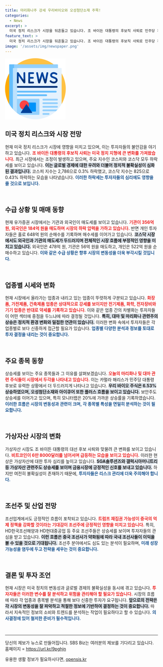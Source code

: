 ```yaml
---
title: 마리화나주 강세 우리바이오와 오성첨단소재 주목!
categories:
  - News
excerpt: >
  미국 정치 리스크가 시장을 뒤흔들고 있습니다. 조 바이든 대통령의 후보직 사퇴로 민주당 후보 지형이 급변하며, 코스피와 코스닥 모두 하락세. 대마 관련 주와 보안주의 급등이 눈길을 끌고 있습니다. 클릭해 더 많은 정보를 확인해 보세요!
feature_text: >
  미국 정치 리스크가 시장을 뒤흔들고 있습니다. 조 바이든 대통령의 후보직 사퇴로 민주당 후보 지형이 급변하며, 코스피와 코스닥 모두 하락세. 대마 관련 주와 보안주의 급등이 눈길을 끌고 있습니다. 클릭해 더 많은 정보를 확인해 보세요!
image: '/assets/img/newspaper.png'
---
```


<p><img src="/assets/img/newspaper.png" alt="kimp 속보" /></p>

<h2 data-ke-size="size26">미국 정치 리스크와 시장 전망</h2>

<p data-ke-size="size16">현재 미국 정치 리스크가 시장에 영향을 미치고 있으며, 이는 투자자들의 불안감을 야기하고 있습니다. <b><span style="color: #ee2323;">조 바이든 대통령의 후보직 사퇴는 미국 정치 지형에 큰 변화를 가져왔습니다.</span></b> 최근 시장에서는 조정이 발생하고 있으며, 주요 지수인 코스피와 코스닥 모두 하락세를 보이고 있습니다. <b><span style="background-color: #21538527;">이는 글로벌 경제에 대한 우려와 더불어 정치적 불확실성이 심화된 결과입니다.</span></b> 코스피 지수는 2,786으로 0.3% 하락했고, 코스닥 지수는 825으로 0.43% 하락하는 모습을 나타냈습니다. <b><span style="color: #1a5490;">이러한 하락세는 투자자들의 심리에도 영향을 줄 것으로 보입니다.</span></b></p>

<p data-ke-size="size16">&nbsp;</p>

<h2 data-ke-size="size26">수급 상황 및 매매 동향</h2>

<p data-ke-size="size16">현재 유가증권 시장에서는 기관과 외국인이 매도세를 보이고 있습니다. <b><span style="color: #ee2323;">기관이 356억 원, 외국인은 184억 원을 매도하며 시장의 하락 압력을 가하고 있습니다.</span></b> 반면 개인 투자자들은 홀로 648억 원의 순매수를 기록하며 매수세를 이어가고 있습니다. <b><span style="background-color: #21538527;">코스닥 시장에서도 외국인과 기관의 매도세가 두드러지며 전체적인 시장 흐름에 부정적인 영향을 미치고 있습니다.</span></b> 외국인은 478억 원, 기관은 56억 원을 매도하고, 개인은 522억 원을 순매수하고 있습니다. <b><span style="color: #1a5490;">이와 같은 수급 상황은 향후 시장의 변동성을 더욱 부각시킬 것입니다.</span></b></p>

<p data-ke-size="size16">&nbsp;</p>

<h2 data-ke-size="size26">업종별 시세와 변화</h2>

<p data-ke-size="size16">현재 시장에서 올라가는 업종과 내리고 있는 업종이 뚜렷하게 구분되고 있습니다. <b><span style="color: #ee2323;">화장품, 가전제품, 건축제품 업종은 상대적으로 강세를 보이지만 전기제품, 화학, 전자장비와 기기 업종은 반대로 약세를 기록하고 있습니다.</span></b> 이와 같은 업종 간의 차별화는 투자자들이 어떤 섹터에 중점을 두느냐에 따라 결정될 것입니다. <b><span style="background-color: #21538527;">특히, 대마 및 마리화나 관련주의 상승은 정치적 환경 변화와 밀접한 연관이 있습니다.</span></b> 이러한 변화 속에서 투자자들은 각 업종별로 보다 신중하게 접근할 필요가 있습니다. <b><span style="color: #1a5490;">업종별 다양한 분석과 정보를 토대로 투자 결정을 내리는 것이 중요합니다.</span></b></p>

<p data-ke-size="size16">&nbsp;</p>

<h2 data-ke-size="size26">주요 종목 동향</h2>

<p data-ke-size="size16">상승세를 보이는 주요 종목들과 그 이유를 살펴보겠습니다. <b><span style="color: #ee2323;">오늘의 마리화나 및 대마 관련 주식들이 시장에서 두각을 나타내고 있습니다.</span></b> 이는 카멀라 해리스가 민주당 대통령 후보로 유력한 상황에서 더 두드러지게 나타나고 있습니다. <b><span style="background-color: #21538527;">우리 바이오 주식은 6.53% 상승하였으며, 오성첨단소재와 아이큐어 또한 플러스 흐름을 보이고 있습니다.</span></b> 보안주도 상승세를 이어가고 있으며, 특히 모니터랩은 20%에 가까운 상승률을 기록하였습니다. <b><span style="color: #1a5490;">이러한 흐름은 시장의 변동성과 관련이 크며, 각 종목별 특성을 면밀히 분석하는 것이 필요합니다.</span></b></p>

<p data-ke-size="size16">&nbsp;</p>

<h2 data-ke-size="size26">가상자산 시장의 변화</h2>

<p data-ke-size="size16">가상자산 시장도 조 바이든 대통령의 대선 후보 사퇴와 맞물려 큰 변화를 보이고 있습니다. <b><span style="color: #ee2323;">비트코인이 6만 8000달러를 넘어서며 급등하는 모습을 보이고 있습니다.</span></b> 이러한 현상은 가상자산에 대한 투자 심리를 높이고 있습니다. <b><span style="background-color: #21538527;">SGA솔루션즈와 갤럭시아머니트리 등 가상자산 관련주도 상승세를 보이며 금융시장에 긍정적인 신호를 보내고 있습니다.</span></b> 하지만 여전히 불확실성이 존재하기 때문에, <b><span style="color: #1a5490;">투자자들은 리스크 관리에 더욱 주의해야 합니다.</span></b></p>

<p data-ke-size="size16">&nbsp;</p>

<h2 data-ke-size="size26">조선주 및 산업 전망</h2>

<p data-ke-size="size16">조선업계에서도 긍정적인 흐름이 포착되고 있습니다. <b><span style="color: #ee2323;">트럼프 재집권 가능성이 중국의 억제 정책을 강화할 것이라는 기대감이 조선주에 긍정적인 영향을 미치고 있습니다.</span></b> 특히, HD한국조선해양과 HD현대중공업 등 주요 조선주들은 상승세를 보이며 투자자들의 관심을 받고 있습니다. <b><span style="background-color: #21538527;">이런 흐름은 중국 조선사가 약화됨에 따라 국내 조선사들이 이익을 볼 수 있을 것으로 기대됩니다.</span></b> 조선주 분야에서도 심도 있는 분석이 필요하며, <b><span style="color: #1a5490;">미래 성장 가능성을 염두에 두고 전략을 세우는 것이 중요합니다.</span></b></p>

<p data-ke-size="size16">&nbsp;</p>

<h2 data-ke-size="size26">결론 및 투자 조언</h2>

<p data-ke-size="size16">현재 시장은 미국 정치의 변동성과 글로벌 경제의 불확실성을 동시에 겪고 있습니다. <b><span style="color: #ee2323;">투자자들은 이러한 변수를 잘 분석하고 위험을 관리해야 할 필요가 있습니다.</span></b> 시장의 흐름에 따라 각 업종과 종목별 분석을 통해 보다 신중한 투자가 요구됩니다. <b><span style="background-color: #21538527;">앞으로의 전략은 각 시장의 변동성을 잘 파악하고 적절한 정보에 기반하여 결정하는 것이 중요합니다.</span></b> 따라서 지속적인 정보의 소비와 트렌드를 분석하는 작업이 필요하다고 할 수 있습니다. <b><span style="color: #1a5490;">의사결정에 있어 철저한 준비가 필수적입니다.</span></b></p>

<p data-ke-size="size16">&nbsp;</p>

<hr>

<p data-ke-size="size16">당신의 제보가 뉴스로 만들어집니다. SBS Biz는 여러분의 제보를 기다리고 있습니다. 홈페이지 = <a href="https://url.kr/9pghjn">https://url.kr/9pghjn</a></p>
유용한 생활 정보가 필요하시다면, <a href="https://opensis.kr" rel="dofollow">opensis.kr</a>


